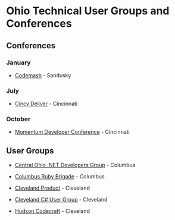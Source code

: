 # Ohio Technical User Groups and Conferences

## Conferences

### January
* [Codemash](https://codemash.org) - Sandusky

### July
* [Cincy Deliver](https://www.cincydeliver.org) - Cincinnati

### October
* [Momentum Developer Conference](https://momentumdevcon.com/) - Cincinnati

## User Groups
* [Central Ohio .NET Developers Group](https://www.meetup.com/Central-Ohio-NET-Developers-Group-CONDG/) - Columbus
* [Columbus Ruby Brigade](https://www.columbusrb.com/) - Columbus

* [Cleveland Product](https://www.meetup.com/Cleveland-Product/) - Cleveland

* [Cleveland C# User Group](https://www.meetup.com/cleveland-c-vb-net-user-group/) - Cleveland

* [Hudson Codecraft](https://www.meetup.com/Hudson-Codecraft/) - Cleveland
